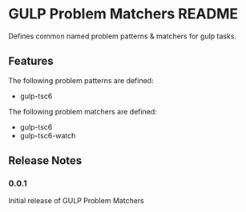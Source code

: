 # GULP Problem Matchers README

Defines common named problem patterns & matchers for gulp tasks.

## Features

The following problem patterns are defined:

- gulp-tsc6

The following problem matchers are defined:

- gulp-tsc6
- gulp-tsc6-watch

## Release Notes

### 0.0.1

Initial release of GULP Problem Matchers
